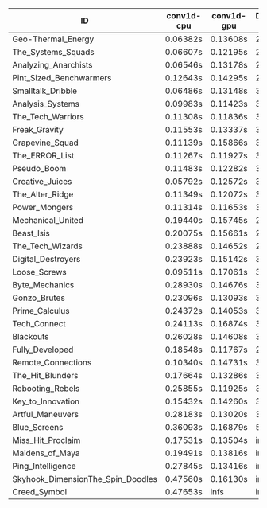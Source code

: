 |ID|conv1d-cpu|conv1d-gpu|DWSPConv2D-gpu|gemm-gpu|avg|
|-|-|-|-|-|-|
|Geo-Thermal_Energy|0.06382s|0.13608s|2.93471s|1.75566s|1.22257s|
|The_Systems_Squads|0.06607s|0.12195s|2.93241s|1.80944s|1.23247s|
|Analyzing_Anarchists|0.06546s|0.13178s|2.93924s|1.85666s|1.24829s|
|Pint_Sized_Benchwarmers|0.12643s|0.14295s|2.95918s|1.78363s|1.25305s|
|Smalltalk_Dribble|0.06486s|0.13148s|3.02238s|1.84924s|1.26699s|
|Analysis_Systems|0.09983s|0.11423s|3.11080s|1.75462s|1.26987s|
|The_Tech_Warriors|0.11308s|0.11836s|3.00729s|1.84626s|1.27125s|
|Freak_Gravity|0.11553s|0.13337s|3.00736s|1.85000s|1.27656s|
|Grapevine_Squad|0.11139s|0.15866s|3.00243s|1.83677s|1.27731s|
|The_ERROR_List|0.11267s|0.11927s|3.01109s|1.89235s|1.28384s|
|Pseudo_Boom|0.11483s|0.12282s|3.06056s|1.87362s|1.29296s|
|Creative_Juices|0.05792s|0.12572s|3.11997s|1.87076s|1.29359s|
|The_Alter_Ridge|0.11349s|0.12072s|3.14022s|1.83847s|1.30323s|
|Power_Mongers|0.11314s|0.11653s|3.13805s|1.84846s|1.30404s|
|Mechanical_United|0.19440s|0.15745s|2.95621s|1.96879s|1.31921s|
|Beast_Isis|0.20075s|0.15661s|2.93326s|1.98725s|1.31947s|
|The_Tech_Wizards|0.23888s|0.14652s|2.93679s|1.97105s|1.32331s|
|Digital_Destroyers|0.23923s|0.15142s|3.01336s|1.88983s|1.32346s|
|Loose_Screws|0.09511s|0.17061s|3.05438s|1.99920s|1.32982s|
|Byte_Mechanics|0.28930s|0.14676s|3.00239s|1.95363s|1.34802s|
|Gonzo_Brutes|0.23096s|0.13093s|3.17016s|1.94405s|1.36903s|
|Prime_Calculus|0.24372s|0.14053s|3.16294s|1.96040s|1.37690s|
|Tech_Connect|0.24113s|0.16874s|3.10642s|2.01594s|1.38306s|
|Blackouts|0.26028s|0.14608s|3.15238s|2.01082s|1.39239s|
|Fully_Developed|0.18548s|0.11767s|2.94924s|2.32669s|1.39477s|
|Remote_Connections|0.10340s|0.14731s|3.36107s|2.20498s|1.45419s|
|The_Hit_Blunders|0.17664s|0.13286s|3.05342s|2.68501s|1.51198s|
|Rebooting_Rebels|0.25855s|0.11925s|3.06716s|2.62288s|1.51696s|
|Key_to_Innovation|0.15432s|0.14260s|3.23505s|2.62839s|1.54009s|
|Artful_Maneuvers|0.28183s|0.13020s|3.87572s|2.57652s|1.71607s|
|Blue_Screens|0.36093s|0.16879s|5.03943s|2.51332s|2.02062s|
|Miss_Hit_Proclaim|0.17531s|0.13504s|infs|infs|infs|
|Maidens_of_Maya|0.19491s|0.13816s|infs|infs|infs|
|Ping_Intelligence|0.27845s|0.13416s|infs|4.53960s|infs|
|Skyhook_DimensionThe_Spin_Doodles|0.47560s|0.16130s|infs|infs|infs|
|Creed_Symbol|0.47653s|infs|infs|4.50891s|infs|
